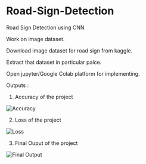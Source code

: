 # Road-Sign-Detection

Road Sign Detection using CNN

Work on image dataset.

Download image dataset for road sign from kaggle.

Extract that dataset in particular palce.

Open jupyter/Google Colab platform for implementing.

Outputs :

1.  Accuracy of the project

![Accuracy](https://user-images.githubusercontent.com/64595990/148015957-3706cacd-13e5-4aad-ab4a-2a69a62a4f5a.png)


2.  Loss of the project

![Loss](https://user-images.githubusercontent.com/64595990/148015970-58f8ef45-5919-4059-9481-765d9fabad6f.png)


3.  Final Ouput of the project

![Final Output](https://user-images.githubusercontent.com/64595990/148015986-79561728-89f2-4b8d-8484-7313fa5b508b.png)


